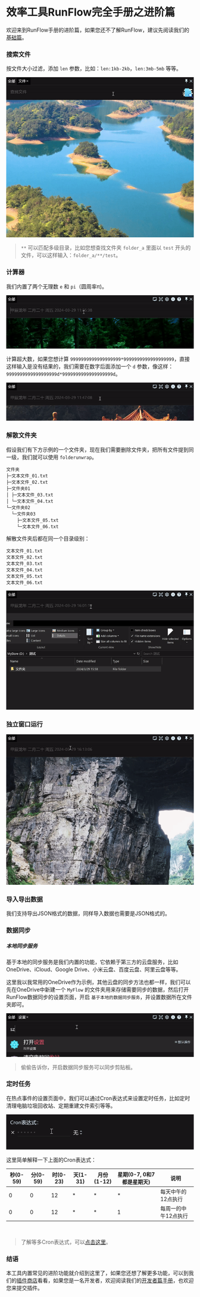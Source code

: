 # 效率工具RunFlow完全手册之进阶篇

欢迎来到RunFlow手册的进阶篇，如果您还不了解RunFlow，建议先阅读我们的[基础篇](runflow_basic_point.md)。

### 搜索文件

按文件大小过滤，添加 `len` 参数，比如：`len:1kb-2kb`，`len:3mb-5mb` 等等。

![find_file](../images/find_file_with_size_filter_zhcn.gif)

> `**` 可以匹配多级目录，比如您想查找文件夹 `folder_a` 里面以 `test` 开头的文件，可以这样输入：`folder_a/**/test`。

### 计算器

我们内置了两个无理数 `e` 和 `pi`（圆周率π)。 

![pi_and_e](../images/pi_and_e_zhcn.gif)

计算超大数，如果您想计算 `9999999999999999999*9999999999999999999`，直接这样输入是没有结果的，我们需要在数字后面添加一个 `d` 参数，像这样：`9999999999999999999d*9999999999999999999d`。

![calc_big_number](../images/calc_big_number_zhcn.gif)

### 解散文件夹

假设我们有下方示例的一个文件夹，现在我们需要删除文件夹，把所有文件提到同一级，我们就可以使用 `folderunwrap`。

```text
文件夹
├─文本文件_01.txt
├─文本文件_02.txt
├─文件夹01
│ ├─文本文件_03.txt
│ └─文本文件_04.txt
└─文件夹02
  └─文件夹03
    ├─文本文件_05.txt
    └─文本文件_06.txt
```

解散文件夹后都在同一个目录级别：

```text
文本文件_01.txt
文本文件_02.txt
文本文件_03.txt
文本文件_04.txt
文本文件_05.txt
文本文件_06.txt
```

![unwrap_folder](../images/unwrap_folder_zhcn.gif)

### 独立窗口运行

![separate_window](../images/separate_window_zhcn.gif)

### 导入导出数据

我们支持导出JSON格式的数据，同样导入数据也需要是JSON格式的。

### 数据同步

##### 本地同步服务

基于本地的同步服务是我们内置的功能，它依赖于第三方的云盘服务，比如OneDrive、iCloud、Google Drive、小米云盘、百度云盘、阿里云盘等等。

这里我以我常用的OneDrive作为示例，其他云盘的同步方法也都一样，我们可以先在OneDrive中新建一个 `MyFlow` 的文件夹用来存储需要同步的数据，然后打开RunFlow数据同步的设置页面，开启 `基于本地的数据同步服务`，并设置数据所在文件夹即可。

![data_sync](../images/data_sync_zhcn.gif)

> 偷偷告诉你，开启数据同步服务可以同步剪贴板。

### 定时任务

在热点事件的设置页面中，我们可以通过Cron表达式来设置定时任务，比如定时清理电脑垃圾回收站、定期重建文件索引等等。

![cron](../images/cron_zhcn.gif)

这里简单解释一下上面的Cron表达式：

| 秒(0-59) | 分(0-59) | 时(0-23) | 天(1-31) | 月份(1-12) | 星期(0-7, 0和7都是星期天) | 说明          |
|---------|---------|---------|---------|----------|-------------------|-------------|
| 0       | 0       | 12      | *       | *        | *                 | 每天中午的12点执行  |
| 0       | 0       | 12      | *       | *        | 1                 | 每周一的中午12点执行 |

<br/>

> 了解等多Cron表达式，可以[点击这里](https://baike.baidu.com/item/cron)。

### 结语

本工具内置常见的进阶功能就介绍到这里了，如果您还想了解更多功能，可以到我们的[插件商店](https://myrest.top/zh-cn/store/plugin)看看，如果您是一名开发者，欢迎阅读我们的[开发者篇手册](runflow_developer_point.md)，也欢迎您来提交插件。
